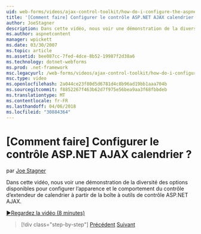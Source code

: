 ```yaml
---
uid: web-forms/videos/ajax-control-toolkit/how-do-i-configure-the-aspnet-ajax-calendar-control
title: '[Comment faire] Configurer le contrôle ASP.NET AJAX calendrier ? | Microsoft Docs'
author: JoeStagner
description: Dans cette vidéo, nous voir une démonstration de la diversité des options disponibles pour configurer l’apparence et le comportement du contrôle d’extendeur de calendrier à partir de t...
ms.author: aspnetcontent
manager: wpickett
ms.date: 03/30/2007
ms.topic: article
ms.assetid: bee087cc-7fed-4dce-8b52-19987f2d38a6
ms.technology: dotnet-webforms
ms.prod: .net-framework
msc.legacyurl: /web-forms/videos/ajax-control-toolkit/how-do-i-configure-the-aspnet-ajax-calendar-control
msc.type: video
ms.openlocfilehash: 2a044ce23f80d5d6781d4c8b96ad19bb1aaa704b
ms.sourcegitcommit: f8852267f463b62d7f975e56bea9aa3f68fbbdeb
ms.translationtype: MT
ms.contentlocale: fr-FR
ms.lasthandoff: 04/06/2018
ms.locfileid: "30884364"
---
```

<a name="how-do-i-configure-the-aspnet-ajax-calendar-control"></a>[Comment faire] Configurer le contrôle ASP.NET AJAX calendrier ?
====================
par [Joe Stagner](https://github.com/JoeStagner)

Dans cette vidéo, nous voir une démonstration de la diversité des options disponibles pour configurer l’apparence et le comportement du contrôle d’extendeur de calendrier à partir de la boîte à outils de contrôle ASP.NET AJAX.

[&#9654;Regardez la vidéo (8 minutes)](https://channel9.msdn.com/Blogs/ASP-NET-Site-Videos/how-do-i-configure-the-aspnet-ajax-calendar-control)

> [!div class="step-by-step"]
> [Précédent](how-do-i-use-the-aspnet-ajax-autocomplete-control.md)
> [Suivant](how-do-i-use-the-aspnet-ajax-dropdown-control.md)
